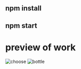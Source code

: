 ## npm install 


## npm start


# preview of work

![choose](https://user-images.githubusercontent.com/43574156/145350221-5288cd38-4d45-4cdc-8058-20f8ebb8e134.PNG)
![bottle](https://user-images.githubusercontent.com/43574156/145350237-ef1bc37b-eac9-4e97-a3b9-3f3c6360282d.PNG)
